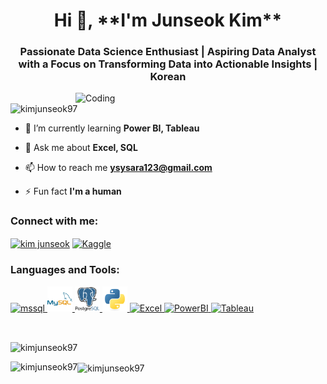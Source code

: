 <h1 align="center">Hi 👋, **I'm Junseok Kim**</h1>
<h3 align="center">Passionate Data Science Enthusiast | Aspiring Data Analyst with a Focus on Transforming Data into Actionable Insights | Korean</h3>

<img align="right" alt="Coding" width="400" src="https://miro.medium.com/v2/resize:fit:900/1*YCrp0Z8mAOe2IUV9XmlEDw.gif">

<p align="left"> <img src="https://komarev.com/ghpvc/?username=kimjunseok97&label=Profile%20views&color=0e75b6&style=flat" alt="kimjunseok97" /> </p>

- 🌱 I’m currently learning **Power BI, Tableau**

- 💬 Ask me about **Excel, SQL**

- 📫 How to reach me **ysysara123@gmail.com**

- ⚡ Fun fact **I'm a human**

<h3 align="left">Connect with me:</h3>
<p align="left">
<a href="https://linkedin.com/in/kim junseok" target="blank"><img align="center" src="https://raw.githubusercontent.com/rahuldkjain/github-profile-readme-generator/master/src/images/icons/Social/linked-in-alt.svg" alt="kim junseok" height="30" width="40" /></a>
<a href="https://kaggle.com/" target="blank">
  <img align="center" src="https://raw.githubusercontent.com/rahuldkjain/github-profile-readme-generator/master/src/images/icons/Social/kaggle.svg" alt="Kaggle" height="30" width="40" />
</a>


<h3 align="left">Languages and Tools:</h3>
<p align="left">
  <a href="https://www.microsoft.com/en-us/sql-server" target="_blank" rel="noreferrer">
    <img src="https://www.svgrepo.com/show/303229/microsoft-sql-server-logo.svg" alt="mssql" width="40" height="40"/>
  </a>
  <a href="https://www.mysql.com/" target="_blank" rel="noreferrer">
    <img src="https://raw.githubusercontent.com/devicons/devicon/master/icons/mysql/mysql-original-wordmark.svg" alt="mysql" width="40" height="40"/>
  </a>
  <a href="https://www.postgresql.org" target="_blank" rel="noreferrer">
    <img src="https://raw.githubusercontent.com/devicons/devicon/master/icons/postgresql/postgresql-original-wordmark.svg" alt="postgresql" width="40" height="40"/>
  </a>
  <a href="https://www.python.org" target="_blank" rel="noreferrer">
    <img src="https://raw.githubusercontent.com/devicons/devicon/master/icons/python/python-original.svg" alt="python" width="40" height="40"/>
  </a>
  <a href="https://www.microsoft.com/en-us/microsoft-365/excel" target="_blank" rel="noreferrer">
    <img src="https://www.svgrepo.com/show/452066/ms-excel.svg" alt="Excel" width="40" height="40"/>
  </a>
  <a href="https://www.microsoft.com/en-us/power-platform/products/power-bi" target="_blank" rel="noreferrer">
    <img src="https://powerbi.microsoft.com/pictures/shared/social/social-default-image.png" alt="PowerBI" width="40" height="40"/>
  </a>
  <a href="https://www.tableau.com/trial/tableau-software?d=7013y000002ExxpAAC&nc=7013y000002EykIAAS&utm_content=7013y000002ExxpAAC&utm_source=google&utm_medium=paid_search&utm_campaign=21198912846&utm_adgroup=159894453726&utm_term=tableau&utm_matchtype=e&gad_source=1&gclid=CjwKCAjwvKi4BhABEiwAH2gcwy0L16HrhmJoBYEZ3mwA90yc_nM4jGjDZ3bHz81fCK2dbDYIVZqAqRoC9JEQAvD_BwE&gclsrc=aw.ds" target="_blank" rel="noreferrer">
    <img src="https://www.svgrepo.com/show/354428/tableau-icon.svg" alt="Tableau" width="40" height="40"/>
  </a>
</p>

&nbsp;
<p><img align="center" src="https://github-readme-stats.vercel.app/api/top-langs?username=kimjunseok97&show_icons=true&locale=en&layout=compact" alt="kimjunseok97" /></p>

<p> <img align="left" src="https://github-readme-stats.vercel.app/api?username=kimjunseok97&show_icons=true&locale=en" alt="kimjunseok97" /></p>

<p> <img align="center" src="https://github-readme-streak-stats.herokuapp.com/?user=kimjunseok97&" alt="kimjunseok97" /></p>
